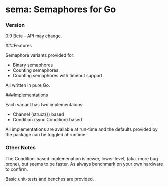 sema: Semaphores for Go
====
### Version

0.9 Beta - API may change.

###Features

Semaphore variants provided for:
* Binary semaphores
* Counting semaphores
* Counting semaphores with timeout support
 
All written in pure Go.

###Implementations

Each variant has two implementaions:
* Channel (struct{}) based
* Condition (sync.Condition) based
 
All implementations are available at run-time and the defaults provided by the package can be toggled at runtime.

### Other Notes

The Condition-based implemenation is newer, lower-level, (aka. more bug prone), but seems to be faster. As always benchmark on your own hardware to confirm.

Basic unit-tests and benches are provided.

